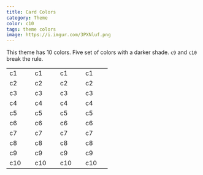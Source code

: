 ```yaml
---
title: Card Colors
category: Theme
color: c10
tags: theme colors
image: https://i.imgur.com/3PXNluf.png
---
```

This theme has 10 colors. Five set of colors with a darker shade. `c9` and `c10` break the rule.
<!--more-->

<table>
  <tbody>
    <tr>
      <td style="width: 50px; color: var(--c1)">c1</td>
      <td style="width: 50px; background-color: var(--c1)">c1</td>
      <td style="width: 50px; color: var(--c1); background-color: var(--fgColor)">c1</td>
      <td style="width: 50px; background-color: var(--c1); color: var(--bgColor)">c1</td>
    </tr>
    <tr>
      <td style="color: var(--c2)">c2</td>
      <td style="background-color: var(--c2)">c2</td>
      <td style="color: var(--c2); background-color: var(--fgColor)">c2</td>
      <td style="background-color: var(--c2); color: var(--bgColor)">c2</td>
    </tr>
    <tr>
      <td style="color: var(--c3)">c3</td>
      <td style="background-color: var(--c3)">c3</td>
      <td style="color: var(--c3); background-color: var(--fgColor)">c3</td>
      <td style="background-color: var(--c3); color: var(--bgColor)">c3</td>
    </tr>
    <tr>
      <td style="color: var(--c4)">c4</td>
      <td style="background-color: var(--c4)">c4</td>
      <td style="color: var(--c4); background-color: var(--fgColor)">c4</td>
      <td style="background-color: var(--c4); color: var(--bgColor)">c4</td>
    </tr>
    <tr>
      <td style="color: var(--c5)">c5</td>
      <td style="background-color: var(--c5)">c5</td>
      <td style="color: var(--c5); background-color: var(--fgColor)">c5</td>
      <td style="background-color: var(--c5); color: var(--bgColor)">c5</td>
    </tr>
    <tr>
      <td style="color: var(--c6)">c6</td>
      <td style="background-color: var(--c6)">c6</td>
      <td style="color: var(--c6); background-color: var(--fgColor)">c6</td>
      <td style="background-color: var(--c6); color: var(--bgColor)">c6</td>
    </tr>
    <tr>
      <td style="color: var(--c7)">c7</td>
      <td style="background-color: var(--c7)">c7</td>
      <td style="color: var(--c7); background-color: var(--fgColor)">c7</td>
      <td style="background-color: var(--c7); color: var(--bgColor)">c7</td>
    </tr>
    <tr>
      <td style="color: var(--c8)">c8</td>
      <td style="background-color: var(--c8)">c8</td>
      <td style="color: var(--c8); background-color: var(--fgColor)">c8</td>
      <td style="background-color: var(--c8); color: var(--bgColor)">c8</td>
    </tr>
    <tr>
      <td style="color: var(--c9)">c9</td>
      <td style="background-color: var(--c9)">c9</td>
      <td style="color: var(--c9); background-color: var(--fgColor)">c9</td>
      <td style="background-color: var(--c9); color: var(--bgColor)">c9</td>
    </tr>
    <tr>
      <td style="color: var(--c10)">c10</td>
      <td style="background-color: var(--c10)">c10</td>
      <td style="color: var(--c10); background-color: var(--fgColor)">c10</td>
      <td style="background-color: var(--c10); color: var(--bgColor)">c10</td>
    </tr>
  </tbody>
</table>
